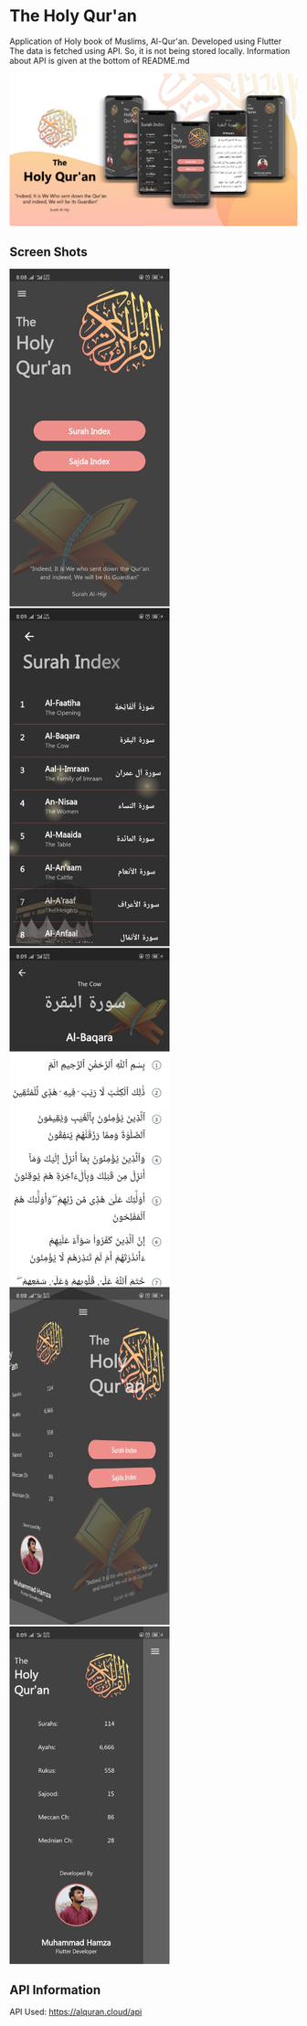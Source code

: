# The Holy Qur'an

Application of Holy book of Muslims, Al-Qur'an. Developed using Flutter
The data is fetched using API. So, it is not being stored locally. Information about API is given at the bottom of README.md

<img src="screenShots/holyQuran.png">

## Screen Shots

<img src="screenShots/home.jpg" width=280> <img src="screenShots/surah.jpg" width=280> <img src="screenShots/detail.jpg" width=280>
<img src="screenShots/animate.jpg" width=280> <img src="screenShots/drawer.jpg" width=280>

## API Information

API Used: https://alquran.cloud/api